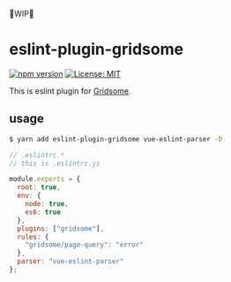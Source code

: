 🚧WIP🚧

# eslint-plugin-gridsome

[![npm version](https://badge.fury.io/js/eslint-plugin-gridsome.svg)](https://badge.fury.io/js/eslint-plugin-gridsome)
[![License: MIT](https://img.shields.io/badge/License-MIT-green.svg)](https://opensource.org/licenses/MIT)

This is eslint plugin for [Gridsome](https://gridsome.org/).

## usage

```bash
$ yarn add eslint-plugin-gridsome vue-eslint-parser -D
```

```javascript
// .eslintrc.*
// this is .eslintrc.js

module.exports = {
  root: true,
  env: {
    node: true,
    es6: true
  },
  plugins: ["gridsome"],
  rules: {
    "gridsome/page-query": "error"
  },
  parser: "vue-eslint-parser"
};
```
